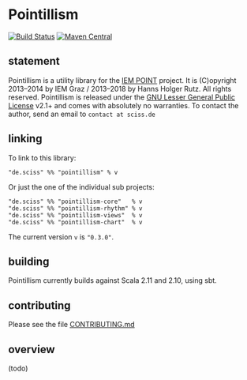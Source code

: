 # Pointillism

[![Build Status](https://travis-ci.org/Sciss/Pointillism.svg?branch=master)](https://travis-ci.org/Sciss/Pointillism)
[![Maven Central](https://maven-badges.herokuapp.com/maven-central/de.sciss/pointillism_2.11/badge.svg)](https://maven-badges.herokuapp.com/maven-central/de.sciss/pointillism_2.11)

## statement

Pointillism is a utility library for the [IEM POINT](http://point.kug.ac.at/) project.
It is (C)opyright 2013&ndash;2014 by IEM Graz / 2013&ndash;2018 by Hanns Holger Rutz. All rights reserved.
Pointillism is released under the
[GNU Lesser General Public License](https://raw.github.com/iem-projects/Pointillism/master/LICENSE) v2.1+ and comes
with absolutely no warranties. To contact the author, send an email to `contact at sciss.de`

## linking

To link to this library:

    "de.sciss" %% "pointillism" % v

Or just the one of the individual sub projects:

    "de.sciss" %% "pointillism-core"   % v
    "de.sciss" %% "pointillism-rhythm" % v
    "de.sciss" %% "pointillism-views"  % v
    "de.sciss" %% "pointillism-chart"  % v

The current version `v` is `"0.3.0"`.

## building

Pointillism currently builds against Scala 2.11 and 2.10, using sbt.

## contributing

Please see the file [CONTRIBUTING.md](CONTRIBUTING.md)

## overview

(todo)

